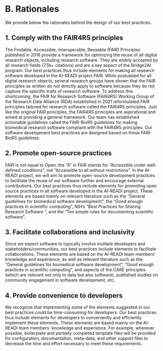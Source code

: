 # B. Rationales

We provide below the rationales behind the design of our best practices.

## 1. Comply with the FAIR4RS principles

The Findable, Accessible, Interoperable, Reusable (FAIR) Principles published in 2016 provide a framework for optimizing the reuse of all digital research objects, including research software. They are widely accepted by all research fields (7.5k+ citations) and are a key aspect of the Bridge2AI program. Our best practices thus include elements for making all research software developed in the AI-READI project FAIR. While postulated for all digital research objects, several research groups have shown that the FAIR principles as written do not directly apply to software because they do not capture the specific traits of research software. To address this shortcoming, the FAIR for Research Software (FAIR4RS) Working Group of the Research Data Alliance (RDA) established in 2021 reformulated FAIR principles tailored for research software called the FAIR4RS principles. Just like the original FAIR principles, the FAIR4RS principles are aspirational and aimed at providing a general framework. Our team has established actionable guidelines called the FAIR-BioRS guidelines for making biomedical research software compliant with the FAIR4RS principles. Our software development best practices are designed based on these FAIR-BioRS guidelines. 



## 2. Promote open-source practices

FAIR is not equal to Open: the “A” in FAIR stands for “Accessible under well-defined conditions”, not “Accessible to all without restrictions”. In the AI-READI project, we will aim to promote open-source development practices to facilitate the reuse of our software further and encourage external contributions. Our best practices thus include elements for promoting open source practices in all software developed in the AI-READI project. These elements are based mainly on relevant literature such as the “General guidelines for biomedical software development”, the “Good enough practices in scientific computing”, NIH’s “Best Practices for Sharing Research Software “, and the “Ten simple rules for documenting scientific software”. 



## 3. Facilitate collaborations and inclusivity

Since we expect software to typically involve multiple developers and stakeholders/communities, our best practices include elements to facilitate collaborations. These elements are based on the AI-READI team members' knowledge and experience, as well as relevant literature such as the “General guidelines for biomedical software development”, “Good enough practices in scientific computing”, and aspects of the CARE principles (which are relevant not only to data but also software), published studies on community engagement in software development, etc. 



## 4. Provide convenience to developers

We recognize that implementing some of the elements suggested in our best practices could be time-consuming for developers. Our best practices thus include elements for developers to conveniently and efficiently implement these elements. These elements are based mainly on the AI-READI team members' knowledge and experience. For example, wherever possible, boilerplate and partially completed template files will be provided for configuration, documentation, meta-data, and other support files to decrease the time and effort necessary to meet these requirements.
